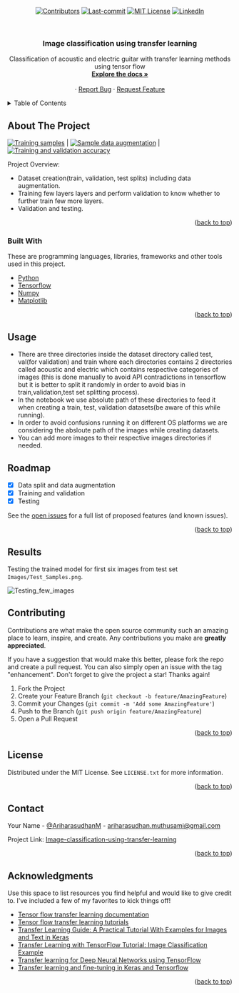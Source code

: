<div id="top"></div>
<!--


<!-- PROJECT SHIELDS -->
<!--
*** I'm using markdown "reference style" links for readability.
*** Reference links are enclosed in brackets [ ] instead of parentheses ( ).
*** See the bottom of this document for the declaration of the reference variables
*** for contributors-url, forks-url, etc. This is an optional, concise syntax you may use.
*** https://www.markdownguide.org/basic-syntax/#reference-style-links
-->

<div align="center">
  
[![Contributors][contributors-shield]](https://github.com/ariharasudhanm/Image-classification-using-transfer-learning/graphs/contributors)
[![Last-commit][last commit-shield]](https://github.com/ariharasudhanm/Image-classification-using-transfer-learning/graphs/commit-activity)
[![MIT License][license-shield]](https://github.com/ariharasudhanm/Image-classification-using-transfer-learning/blob/main/LICENSE)
[![LinkedIn][linkedin-shield]](https://www.linkedin.com/in/ariharasudhan/)
<!-- [![Forks][forks-shield]][forks-url] If needed add it later
[![Stargazers][stars-shield]][stars-url]  If needed add it later -->
 </p>
</div>
  
  
<!-- PROJECT LOGO -->
<br />
<div align="center">
  <a href="https://github.com/ariharasudhanm/Image-classification-using-transfer-learning">
    <!-- <img src="images/logo.png" alt="Logo" width="80" height="80"> -->
  </a>
  <h3 align="center">Image classification using transfer learning </h3>

  <p align="center">
    Classification of acoustic and electric guitar with transfer learning methods using tensor flow
    <br />
    <a href="https://github.com/ariharasudhanm/Image-classification-using-transfer-learning"><strong>Explore the docs »</strong></a>
    <br />
    <br />
    <!-- <a href="https://github.com/othneildrew/Best-README-Template">View Demo</a> -->
    ·
    <a href="https://github.com/ariharasudhanm/Image-classification-using-transfer-learning/issues">Report Bug</a>
    ·
    <a href="https://github.com/ariharasudhanm/Image-classification-using-transfer-learning/community">Request Feature</a>
  </p>
</div>



<!-- TABLE OF CONTENTS -->
<details>
  <summary>Table of Contents</summary>
  <ol>
    <li>
      <a href="#about-the-project">About The Project</a>
      <ul>
        <li><a href="#built-with">Built With</a></li>
      </ul>
      </ul>
    </li>
    <li><a href="#usage">Usage</a></li>
    <li><a href="#roadmap">Roadmap</a></li>
    <li><a href="#results">Results</a></li>
    <li><a href="#contributing">Contributing</a></li>
    <li><a href="#license">License</a></li>
    <li><a href="#contact">Contact</a></li>
    <li><a href="#acknowledgments">Acknowledgments</a></li>
  </ol>
</details>



<!-- ABOUT THE PROJECT -->
## About The Project

[![Training samples][product-screenshot]](https://github.com/ariharasudhanm/Image-classification-using-transfer-learning/blob/main/Images/Samples_from_original_dataset.png) | [![Sample data augmentation][product-screenshot]](https://github.com/ariharasudhanm/Image-classification-using-transfer-learning/blob/main/Images/Image_augmentation.png) |  [![Training and validation accuracy][product-screenshot]](https://github.com/ariharasudhanm/Image-classification-using-transfer-learning/blob/main/Images/Training_and_validation_accuracy.png)


Project Overview:
* Dataset creation(train, validation, test splits) including data augmentation.
* Training few layers layers and perform validation to know whether to further train few more layers.
* Validation and testing.

<p align="right">(<a href="#top">back to top</a>)</p>


### Built With

These are programming languages, libraries, frameworks and other tools used in this project.

* [Python](https://www.python.org/)
* [Tensorflow](https://www.tensorflow.org/tutorials/images/transfer_learning)
* [Numpy](https://numpy.org/)
* [Matplotlib](https://matplotlib.org/)

<p align="right">(<a href="#top">back to top</a>)</p>


<!-- GETTING STARTED -->
## Usage
* There are three directories inside the dataset directory called test, val(for validation) and train  where each directories contains 2 directories called    acoustic and electric which contains respective categories of images (this is done manually to avoid API contradictions in tensorflow but it is better to split it randomly in order to avoid bias in train,validation,test set splitting process).
* In the notebook we use absolute path of these directories to feed it when creating a train, test, validation datasets(be aware of this while running).
* In order to avoid confusions running it on different OS platforms we are considering the absloute path of the images while creating datasets.
* You can add more images to their respective images directories if needed.


<!-- ROADMAP -->
## Roadmap

- [x] Data split and data augmentation
- [x] Training and validation
- [x] Testing

See the [open issues](https://github.com/ariharasudhanm/Image-classification-using-transfer-learning/issues) for a full list of proposed features (and known issues).

<p align="right">(<a href="#top">back to top</a>)</p>

<!-- Results -->
## Results

Testing the trained model for first six images from test set `Images/Test_Samples.png`.


![Testing_few_images](https://user-images.githubusercontent.com/49080561/147982594-b16cfff7-fd0c-4b13-a242-7542360e4c28.png)

<!-- CONTRIBUTING -->
## Contributing

Contributions are what make the open source community such an amazing place to learn, inspire, and create. Any contributions you make are **greatly appreciated**.

If you have a suggestion that would make this better, please fork the repo and create a pull request. You can also simply open an issue with the tag "enhancement".
Don't forget to give the project a star! Thanks again!

1. Fork the Project
2. Create your Feature Branch (`git checkout -b feature/AmazingFeature`)
3. Commit your Changes (`git commit -m 'Add some AmazingFeature'`)
4. Push to the Branch (`git push origin feature/AmazingFeature`)
5. Open a Pull Request

<p align="right">(<a href="#top">back to top</a>)</p>



<!-- LICENSE -->
## License

Distributed under the MIT License. See `LICENSE.txt` for more information.

<p align="right">(<a href="#top">back to top</a>)</p>



<!-- CONTACT -->
## Contact

Your Name - [@AriharasudhanM](https://twitter.com/your_username) - ariharasudhan.muthusami@gmail.com

Project Link: [Image-classification-using-transfer-learning](https://github.com/ariharasudhanm/Image-classification-using-transfer-learning)

<p align="right">(<a href="#top">back to top</a>)</p>



<!-- ACKNOWLEDGMENTS -->
## Acknowledgments

Use this space to list resources you find helpful and would like to give credit to. I've included a few of my favorites to kick things off!

* [Tensor flow transfer learning documentation](https://www.tensorflow.org/tutorials/images/transfer_learning)
* [Tensor flow transfer learning tutorials](https://www.tensorflow.org/tutorials)
* [Transfer Learning Guide: A Practical Tutorial With Examples for Images and Text in Keras](https://neptune.ai/blog/transfer-learning-guide-examples-for-images-and-text-in-keras)
* [Transfer Learning with TensorFlow Tutorial: Image Classification Example](https://lambdalabs.com/blog/transfer-learning-with-tensorflow-tutorial-image-classification-example/)
* [Transfer learning for Deep Neural Networks using TensorFlow](https://medium.com/@saitejaponugoti/transfer-learning-for-deep-neural-networks-using-tensorflow-d628e454e9e5)
* [Transfer learning and fine-tuning in Keras and Tensorflow](https://voxpow.com/blog/transfer-learning-and-image-recognition-system/)

<p align="right">(<a href="#top">back to top</a>)</p>



<!-- MARKDOWN LINKS & IMAGES -->
<!-- https://www.markdownguide.org/basic-syntax/#reference-style-links -->
[contributors-shield]: https://img.shields.io/github/contributors/ariharasudhanm/Image-classification-using-transfer-learning?color=Green&logoColor=Red&style=for-the-badge
[contributors-url]: https://github.com/ariharasudhanm/Image_classification_Kaggle_Competition/graphs/contributors
[forks-shield]: https://img.shields.io/github/forks/othneildrew/Best-README-Template.svg?style=for-the-badge
[forks-url]: https://github.com/othneildrew/Best-README-Template/network/members
[stars-shield]: https://img.shields.io/github/stars/othneildrew/Best-README-Template.svg?style=for-the-badge
[stars-url]: https://github.com/othneildrew/Best-README-Template/stargazers
[issues-shield]: https://img.shields.io/github/issues/othneildrew/Best-README-Template.svg?style=for-the-badge
[issues-url]: https://github.com/othneildrew/Best-README-Template/issues
[license-shield]: https://img.shields.io/github/license/othneildrew/Best-README-Template.svg?style=for-the-badge
[license-url]: https://github.com/othneildrew/Best-README-Template/blob/master/LICENSE.txt
[linkedin-shield]: https://img.shields.io/badge/-LinkedIn-black.svg?style=for-the-badge&logo=linkedin&colorB=555
[linkedin-url]: https://linkedin.com/in/othneildrew
[product-screenshot]: images/screenshot.png
[Commit-shield]: https://img.shields.io/github/commit-activity/m/ariharasudhanm/Image-classification-using-transfer-learning?color=Green&style=for-the-badge
[Last-commit]: https://github.com/ariharasudhanm/Image_classification_Kaggle_Competition/graphs/commit-activity
[last commit-shield]: https://img.shields.io/github/last-commit/ariharasudhanm/Image-classification-using-transfer-learning?style=for-the-badge
[matplotlib-shield]: https://img.shields.io/badge/Matplotlib-v3-Green
